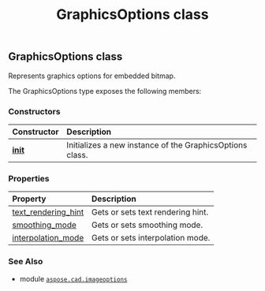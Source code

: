 ﻿---
title: GraphicsOptions class
second_title: Aspose.CAD for Python via .NET API References
description: 
type: docs
weight: 160
url: /python-net/aspose.cad.imageoptions/graphicsoptions/
is_root: false
---

## GraphicsOptions class

Represents graphics options for embedded bitmap.



The GraphicsOptions type exposes the following members:

### Constructors
| Constructor | Description |
| :- | :- |
| [__init__](/cad/python-net/aspose.cad.imageoptions/graphicsoptions/__init__/#) | Initializes a new instance of the GraphicsOptions class. |


### Properties
| Property | Description |
| :- | :- |
| [text_rendering_hint](/cad/python-net/aspose.cad.imageoptions/graphicsoptions/text_rendering_hint) | Gets or sets text rendering hint. |
| [smoothing_mode](/cad/python-net/aspose.cad.imageoptions/graphicsoptions/smoothing_mode) | Gets or sets smoothing mode. |
| [interpolation_mode](/cad/python-net/aspose.cad.imageoptions/graphicsoptions/interpolation_mode) | Gets or sets interpolation mode. |



### See Also
* module [`aspose.cad.imageoptions`](..)
